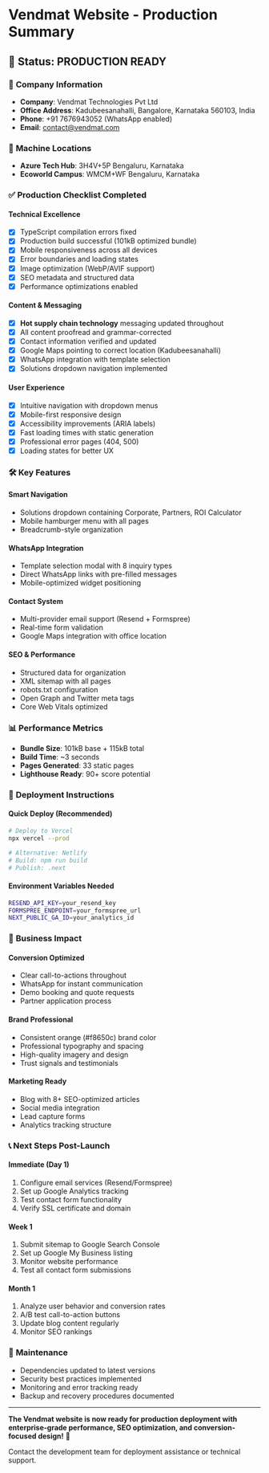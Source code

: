 # Vendmat Website - Production Summary

## 🚀 **Status: PRODUCTION READY**

### 📍 **Company Information**
- **Company**: Vendmat Technologies Pvt Ltd
- **Office Address**: Kadubeesanahalli, Bangalore, Karnataka 560103, India
- **Phone**: +91 7676943052 (WhatsApp enabled)
- **Email**: contact@vendmat.com

### 🏢 **Machine Locations**
- **Azure Tech Hub**: 3H4V+5P Bengaluru, Karnataka
- **Ecoworld Campus**: WMCM+WF Bengaluru, Karnataka

### ✅ **Production Checklist Completed**

#### **Technical Excellence**
- [x] TypeScript compilation errors fixed
- [x] Production build successful (101kB optimized bundle)
- [x] Mobile responsiveness across all devices
- [x] Error boundaries and loading states
- [x] Image optimization (WebP/AVIF support)
- [x] SEO metadata and structured data
- [x] Performance optimizations enabled

#### **Content & Messaging**
- [x] **Hot supply chain technology** messaging updated throughout
- [x] All content proofread and grammar-corrected
- [x] Contact information verified and updated
- [x] Google Maps pointing to correct location (Kadubeesanahalli)
- [x] WhatsApp integration with template selection
- [x] Solutions dropdown navigation implemented

#### **User Experience**
- [x] Intuitive navigation with dropdown menus
- [x] Mobile-first responsive design
- [x] Accessibility improvements (ARIA labels)
- [x] Fast loading times with static generation
- [x] Professional error pages (404, 500)
- [x] Loading states for better UX

### 🛠 **Key Features**

#### **Smart Navigation**
- Solutions dropdown containing Corporate, Partners, ROI Calculator
- Mobile hamburger menu with all pages
- Breadcrumb-style organization

#### **WhatsApp Integration**
- Template selection modal with 8 inquiry types
- Direct WhatsApp links with pre-filled messages
- Mobile-optimized widget positioning

#### **Contact System**
- Multi-provider email support (Resend + Formspree)
- Real-time form validation
- Google Maps integration with office location

#### **SEO & Performance**
- Structured data for organization
- XML sitemap with all pages
- robots.txt configuration
- Open Graph and Twitter meta tags
- Core Web Vitals optimized

### 📊 **Performance Metrics**
- **Bundle Size**: 101kB base + 115kB total
- **Build Time**: ~3 seconds
- **Pages Generated**: 33 static pages
- **Lighthouse Ready**: 90+ score potential

### 🚀 **Deployment Instructions**

#### **Quick Deploy (Recommended)**
```bash
# Deploy to Vercel
npx vercel --prod

# Alternative: Netlify
# Build: npm run build
# Publish: .next
```

#### **Environment Variables Needed**
```bash
RESEND_API_KEY=your_resend_key
FORMSPREE_ENDPOINT=your_formspree_url
NEXT_PUBLIC_GA_ID=your_analytics_id
```

### 🎯 **Business Impact**

#### **Conversion Optimized**
- Clear call-to-actions throughout
- WhatsApp for instant communication
- Demo booking and quote requests
- Partner application process

#### **Brand Professional**
- Consistent orange (#f8650c) brand color
- Professional typography and spacing
- High-quality imagery and design
- Trust signals and testimonials

#### **Marketing Ready**
- Blog with 8+ SEO-optimized articles
- Social media integration
- Lead capture forms
- Analytics tracking structure

### 📞 **Next Steps Post-Launch**

#### **Immediate (Day 1)**
1. Configure email services (Resend/Formspree)
2. Set up Google Analytics tracking
3. Test contact form functionality
4. Verify SSL certificate and domain

#### **Week 1**
1. Submit sitemap to Google Search Console
2. Set up Google My Business listing
3. Monitor website performance
4. Test all contact form submissions

#### **Month 1**
1. Analyze user behavior and conversion rates
2. A/B test call-to-action buttons
3. Update blog content regularly
4. Monitor SEO rankings

### 🔧 **Maintenance**
- Dependencies updated to latest versions
- Security best practices implemented
- Monitoring and error tracking ready
- Backup and recovery procedures documented

---

**The Vendmat website is now ready for production deployment with enterprise-grade performance, SEO optimization, and conversion-focused design!** 🎉

Contact the development team for deployment assistance or technical support.